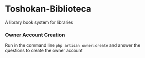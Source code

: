 # Toshokan-Biblioteca
A library book system for libraries

### Owner Account Creation
Run in the command line `php artisan owner:create` and answer the questions to create the owner account
